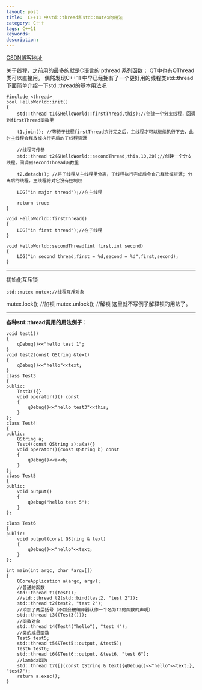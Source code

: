 ```yaml
---
layout: post
title:  C++11 中std::thread和std::mutex的用法
category: C＋＋
tags: C++11
keywords: 
description: 
---
```


[CSDN博客地址](http://blog.csdn.net/liukang325/article/details/53668907)


关于线程，之前用的最多的就是C语言的 pthread 系列函数；
QT中也有QThread 类可以直接用。
偶然发现C++11 中早已经拥有了一个更好用的线程类std::thread
下面简单介绍一下std::thread的基本用法吧

```
#include <thread>
bool HelloWorld::init()
{
    std::thread t1(&HelloWorld::firstThread,this);//创建一个分支线程，回调到firstThread函数里

	t1.join(); //等待子线程firstThread执行完之后，主线程才可以继续执行下去，此时主线程会释放掉执行完后的子线程资源

	//线程可传参
	std::thread t2(&HelloWorld::secondThread,this,10,20);//创建一个分支线程，回调到secondThread函数里

    t2.detach(); //将子线程从主线程里分离，子线程执行完成后会自己释放掉资源; 分离后的线程，主线程将对它没有控制权

    LOG("in major thread");//在主线程

    return true;
}

void HelloWorld::firstThread()
{
    LOG("in first thread");//在子线程
}

void HelloWorld::secondThread(int first,int second)
{
    LOG("in second thread,first = %d,second = %d",first,second);
}
```

----------

初始化互斥锁

```
std::mutex mutex;//线程互斥对象
```

 mutex.lock(); //加锁
 mutex.unlock(); //解锁
 这里就不写例子解释锁的用法了。

----------

**各种std::thread调用的用法例子：**

```
void test1()
{
    qDebug()<<"hello test 1";
}
void test2(const QString &text)
{
    qDebug()<<"hello"<<text;
}
class Test3
{
public:
    Test3(){}
    void operator()() const
    {
        qDebug()<<"hello test3"<<this;
    }
};
class Test4
{
public:
    QString a;
    Test4(const QString a):a(a){}
    void operator()(const QString b) const
    {
        qDebug()<<a<<b;
    }
};
class Test5
{
public:
    void output()
    {
        qDebug("hello test 5");
    }
};

class Test6
{
public:
    void output(const QString & text)
    {
        qDebug()<<"hello"<<text;
    }
};

int main(int argc, char *argv[])
{
    QCoreApplication a(argc, argv);
    //普通的函数
    std::thread t1(test1);
    //std::thread t2(std::bind(test2, "test 2"));
    std::thread t2(test2, "test 2");
    //添加了两层括号（不然会被编译器认作一个名为t3的函数的声明）
    std::thread t3((Test3()));
    //函数对象
    std::thread t4(Test4("hello"), "test 4");
    //类的成员函数
    Test5 test5;
    std::thread t5(&Test5::output, &test5);
    Test6 test6;
    std::thread t6(&Test6::output, &test6, "test 6");
    //lambda函数
    std::thread t7([](const QString & text){qDebug()<<"hello"<<text;}, "test7");
    return a.exec();
}
```
